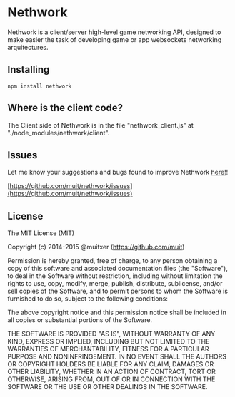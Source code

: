 # Nethwork

Nethwork is a client/server high-level game networking API, designed to make easier the task of developing game or app websockets networking arquitectures.

## Installing

```
npm install nethwork
```


## Where is the client code?

The Client side of Nethwork is in the file "nethwork_client.js" at "./node_modules/nethwork/client".


## Issues

Let me know your suggestions and bugs found to improve Nethwork [here!](https://github.com/muit/nethwork/issues)!

[https://github.com/muit/nethwork/issues](https://github.com/muit/nethwork/issues)

## License

The MIT License (MIT)

Copyright (c) 2014-2015 @muitxer (https://github.com/muit)

Permission is hereby granted, free of charge, to any person obtaining a copy
of this software and associated documentation files (the "Software"), to deal
in the Software without restriction, including without limitation the rights
to use, copy, modify, merge, publish, distribute, sublicense, and/or sell
copies of the Software, and to permit persons to whom the Software is
furnished to do so, subject to the following conditions:

The above copyright notice and this permission notice shall be included in
all copies or substantial portions of the Software.

THE SOFTWARE IS PROVIDED "AS IS", WITHOUT WARRANTY OF ANY KIND, EXPRESS OR
IMPLIED, INCLUDING BUT NOT LIMITED TO THE WARRANTIES OF MERCHANTABILITY,
FITNESS FOR A PARTICULAR PURPOSE AND NONINFRINGEMENT. IN NO EVENT SHALL THE
AUTHORS OR COPYRIGHT HOLDERS BE LIABLE FOR ANY CLAIM, DAMAGES OR OTHER
LIABILITY, WHETHER IN AN ACTION OF CONTRACT, TORT OR OTHERWISE, ARISING FROM,
OUT OF OR IN CONNECTION WITH THE SOFTWARE OR THE USE OR OTHER DEALINGS IN
THE SOFTWARE.

